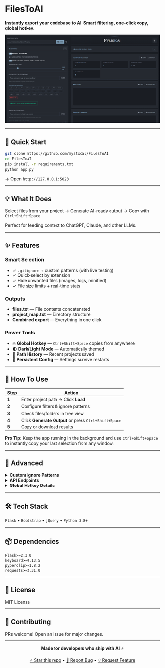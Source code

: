 # FilesToAI

**Instantly export your codebase to AI. Smart filtering, one-click copy, global hotkey.**

![FilesToAI Screenshot](assets/image.png)

---

## 🚀 Quick Start

```bash
git clone https://github.com/mystxcal/FilesToAI
cd FilesToAI
pip install -r requirements.txt
python app.py
```

**→** Open `http://127.0.0.1:5023`

---

## 💡 What It Does

Select files from your project → Generate AI-ready output → Copy with `Ctrl+Shift+Space`

Perfect for feeding context to ChatGPT, Claude, and other LLMs.

---

## ✨ Features

### Smart Selection
- ✓ `.gitignore` + custom patterns (with live testing)
- ✓ Quick-select by extension
- ✓ Hide unwanted files (images, logs, minified)
- ✓ File size limits + real-time stats

### Outputs
- **files.txt** — File contents concatenated
- **project_map.txt** — Directory structure
- **Combined export** — Everything in one click

### Power Tools
- 🔥 **Global Hotkey** — `Ctrl+Shift+Space` copies from anywhere
- 🌓 **Dark/Light Mode** — Automatically themed
- 📜 **Path History** — Recent projects saved
- 💾 **Persistent Config** — Settings survive restarts

---

## 📖 How To Use

| Step | Action |
|------|--------|
| **1** | Enter project path → Click **Load** |
| **2** | Configure filters & ignore patterns |
| **3** | Check files/folders in tree view |
| **4** | Click **Generate Output** or press `Ctrl+Shift+Space` |
| **5** | Copy or download results |

**Pro Tip:** Keep the app running in the background and use `Ctrl+Shift+Space` to instantly copy your last selection from any window.

---

## 🔧 Advanced

<details>
<summary><b>Custom Ignore Patterns</b></summary>

Use `.gitignore` syntax for fine control:
```
node_modules/
*.log
__pycache__/
dist/**/*.map
```
Test patterns in-app before applying.
</details>

<details>
<summary><b>API Endpoints</b></summary>

RESTful API for automation:
- `GET /api/browse` — Directory structure
- `POST /api/select` — File selection
- `POST /api/generate` — Generate output
- `POST /api/global_trigger_generate_and_copy` — Hotkey endpoint

See `app.py` for full docs.
</details>

<details>
<summary><b>Global Hotkey Details</b></summary>

Press anywhere with app running:
1. Reads `filestoai_config.json`
2. Generates output from last selected files
3. Falls back to all files if none selected
4. Copies to clipboard instantly
</details>

---

## 🛠️ Tech Stack

`Flask` • `Bootstrap` • `jQuery` • `Python 3.8+`

---

## 📦 Dependencies

```
Flask>=2.3.0
keyboard>=0.13.5
pyperclip>=1.8.2
requests>=2.31.0
```

---

## 📄 License

MIT License

---

## 🤝 Contributing

PRs welcome! Open an issue for major changes.

---

<div align="center">

**Made for developers who ship with AI** ⚡

[⭐ Star this repo](https://github.com/mystxcal/FilesToAI) • [🐛 Report Bug](https://github.com/mystxcal/FilesToAI/issues) • [💡 Request Feature](https://github.com/mystxcal/FilesToAI/issues)

</div>
